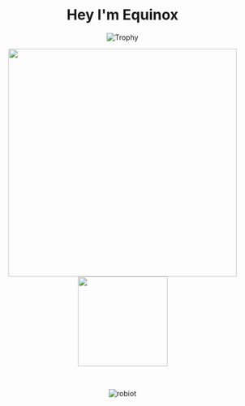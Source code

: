 <h1 align="center">Hey I'm Equinox</h1>


<p align="center">
  <img src="https://github-profile-trophy.vercel.app/?username=0xEquinox&theme=radical&margin-w=15&margin-h=15&column=7" alt="Trophy" />
</p>

<p align="center">
  <img src="https://github-readme-stats.vercel.app/api?username=0xEquinox&hide_border=true&theme=radical" width="450"/>
  <img src="https://github-readme-stats.vercel.app/api/top-langs/?username=0xEquinox&layout=compact&hide_border=true&t&card_width=250rem&theme=radical" height="177rem" />
</p>

<br />



<p align="center">
  <img src="https://komarev.com/ghpvc/?username=0xEquinox&label=Profile%20views&color=0e75b6&style=flat" alt="robiot" />
</p>

